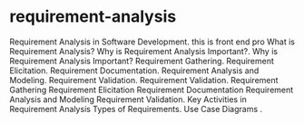 # requirement-analysis
Requirement Analysis in Software Development.
this is front end pro 
What is Requirement Analysis?
Why is Requirement Analysis Important?.
Why is Requirement Analysis Important?
Requirement Gathering.
Requirement Elicitation.
Requirement Documentation.
Requirement Analysis and Modeling.
Requirement Validation.
Requirement Validation.
Requirement Gathering
Requirement Elicitation
Requirement Documentation
Requirement Analysis and Modeling
Requirement Validation.
Key Activities in Requirement Analysis
Types of Requirements.
Use Case Diagrams .
